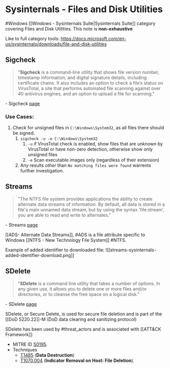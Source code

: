 # Sysinternals - Files and Disk Utilities
#Windows [[Windows - Sysinternals Suite|Sysinternals Suite]] category covering Files and Disk Utilities. This note is **non-exhaustive**

Like to full category tools: https://docs.microsoft.com/en-us/sysinternals/downloads/file-and-disk-utilities

## Sigcheck
> "**Sigcheck** is a command-line utility that shows file version number, timestamp information, and digital signature details, including certificate chains. It also includes an option to check a file’s status on VirusTotal, a site that performs automated file scanning against over 40 antivirus engines, and an option to upload a file for scanning."

\- Sigcheck [page](https://docs.microsoft.com/en-us/sysinternals/downloads/sigcheck)

### Use Cases:
1. Check for unsigned files in `C:\Windows\System32`, as all files there should be signed. 
	1. `sigcheck -u -e C:\Windows\System32`
		1. `-u` if VirusTotal check is enabled, show files that are unknown by VirusTotal or have non-zero detection, otherwise show only unsigned files
		2. `-e` Scan executable images only (regardless of their extension)
	2. Any results *other* than `No matching files were found` warrents further investigation. 

## Streams
> "The NTFS file system provides applications the ability to create alternate data streams of information. By default, all data is stored in a file's main unnamed data stream, but by using the syntax 'file:stream', you are able to read and write to alternates."

\- Streams [page](https://docs.microsoft.com/en-us/sysinternals/downloads/streams)

[[ADS- Alternate Data Streams]], #ADS is a file attribute specific to Windows [[NTFS - New Technology File System]] #NTFS. 

Example of added identifier to downloaded file: 
![[streams-sysinternals-added-identifier-download.png]]


## SDelete
> "**SDelete** is a command line utility that takes a number of options. In any given use, it allows you to delete one or more files and/or directories, or to cleanse the free space on a logical disk."

\- SDelete [page](https://docs.microsoft.com/en-us/sysinternals/downloads/sdelete)

SDelete, or Secure Delete, is used for secure file deletion and is part of the [[DoD 5220.22]]-M (DoD data clearing and sanitizing protocol)

SDelete has been used by #threat_actors and is associated with [[ATT&CK Framework]]:
- MITRE ID [S0195](https://attack.mitre.org/software/S0195/).
-  Techniques
	- [T1485](https://attack.mitre.org/techniques/T1485/) (**Data Destruction**)
	- [T1070.004](https://attack.mitre.org/techniques/T1070/004/) (**Indicator Removal on Host: File Deletion**).